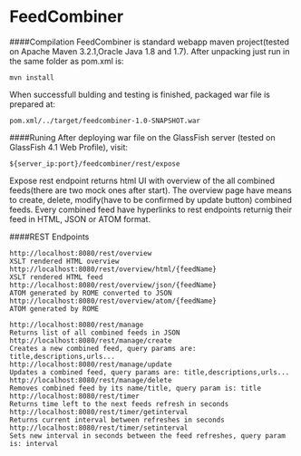 FeedCombiner
======

####Compilation
FeedCombiner is standard webapp maven project(tested on Apache Maven 3.2.1,Oracle Java 1.8 and 1.7).
After unpacking just run in the same folder as pom.xml is:
```
mvn install
```
When successfull bulding and testing is finished, packaged war file is prepared at:
```
pom.xml/../target/feedcombiner-1.0-SNAPSHOT.war
```

####Runing
After deploying war file on the GlassFish server (tested on GlassFish 4.1 Web Profile),
visit:
```
${server_ip:port}/feedcombiner/rest/expose
```
Expose rest endpoint returns html UI with overview of the all combined feeds(there are two mock ones after start). The overview page have means to create, delete, modify(have to be confirmed by update button) combined feeds. Every combined feed have hyperlinks to rest endpoints returnig their feed in HTML, JSON or ATOM format. 

####REST Endpoints
```
http://localhost:8080/rest/overview
XSLT rendered HTML overview
http://localhost:8080/rest/overview/html/{feedName}
XSLT rendered HTML feed
http://localhost:8080/rest/overview/json/{feedName}
ATOM generated by ROME converted to JSON
http://localhost:8080/rest/overview/atom/{feedName}
ATOM generated by ROME

http://localhost:8080/rest/manage
Returns list of all combined feeds in JSON
http://localhost:8080/rest/manage/create
Creates a new combined feed, query params are: title,descriptions,urls...
http://localhost:8080/rest/manage/update
Updates a combined feed, query params are: title,descriptions,urls...
http://localhost:8080/rest/manage/delete
Removes combined feed by its name/title, query param is: title
http://localhost:8080/rest/timer
Returns time left to the next feeds refresh in seconds
http://localhost:8080/rest/timer/getinterval
Returns current interval between refreshes in seconds
http://localhost:8080/rest/timer/setinterval
Sets new interval in seconds between the feed refreshes, query param is: interval
```

